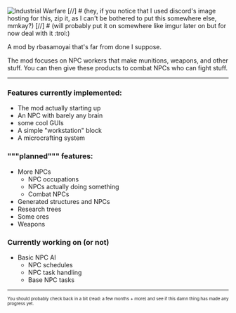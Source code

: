 ![Industrial Warfare](https://media.discordapp.net/attachments/782230627843833899/892236145763684382/image0.png "Logo, not the best ok?")
[//] # (hey, if you notice that I used discord's image hosting for this, zip it, as I can't be bothered to put this somewhere else, mmkay?)
[//] # (will probably put it on somewhere like imgur later on but for now deal with it :trol:)

A mod by rbasamoyai that's far from done I suppose.

The mod focuses on NPC workers that make munitions, weapons, and
other stuff. You can then give these products to combat NPCs who
can fight stuff.

---

### Features currently implemented:
* The mod actually starting up
* An NPC with barely any brain
* some cool GUIs
* A simple "workstation" block
* A microcrafting system

### """planned""" features:
* More NPCs
    * NPC occupations
    * NPCs actually doing something
    * Combat NPCs
* Generated structures and NPCs
* Research trees
* Some ores
* Weapons

### Currently working on (or not)
* Basic NPC AI
    * NPC schedules
    * NPC task handling
    * Base NPC tasks

---

<sub><sup>You should probably check back in a bit (read: a few months + more) and see if this damn thing has made any progress yet.</sup></sub>
